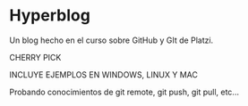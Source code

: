 # Hyperblog

Un blog hecho en el curso sobre GitHub y GIt de Platzi.

CHERRY PICK

INCLUYE EJEMPLOS EN WINDOWS, LINUX Y MAC

Probando conocimientos de git remote, git push, git pull, etc...
